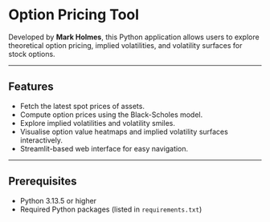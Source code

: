 # Option Pricing Tool

Developed by **Mark Holmes**, this Python application allows users to explore theoretical option pricing, implied volatilities, and volatility surfaces for stock options.

---

## Features

- Fetch the latest spot prices of assets.  
- Compute option prices using the Black-Scholes model.  
- Explore implied volatilities and volatility smiles.  
- Visualise option value heatmaps and implied volatility surfaces interactively.  
- Streamlit-based web interface for easy navigation.

---

## Prerequisites

- Python 3.13.5 or higher
- Required Python packages (listed in `requirements.txt`)